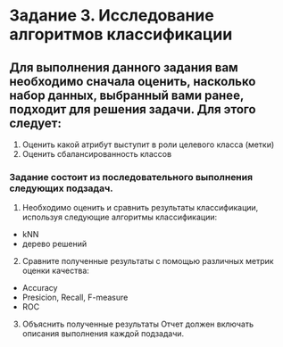 # Задание 3. Исследование алгоритмов классификации

## Для выполнения данного задания вам необходимо сначала оценить, насколько набор данных, выбранный вами ранее, подходит для решения задачи. Для этого следует:

1) Оценить какой атрибут выступит в роли целевого класса (метки)
2) Оценить сбалансированность классов

### Задание состоит из последовательного выполнения следующих подзадач.

1. Необходимо оценить и сравнить результаты классификации, используя следующие алгоритмы классификации:
* kNN
* дерево решений

2. Сравните полученные результаты с помощью различных метрик оценки качества:
* Accuracy
* Presicion, Recall, F-measure
* ROC

3. Объяснить полученные результаты
Отчет должен включать описания выполнения каждой подзадачи.